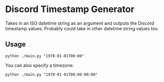 # Discord Timestamp Generator

Takes in an ISO datetime string as an argument and outputs the Discord timestamp values.
Probably could take in other datetime string values too.

## Usage

    python ./main.py "1970-01-01T00:00"

You can also specify a timezone:

    python ./main.py "1970-01-01T00:00-00:00"
